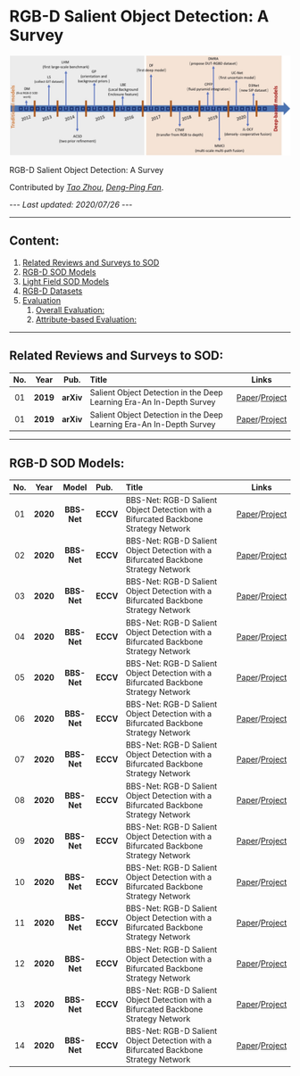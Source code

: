 # RGB-D Salient Object Detection: A Survey

![alt text](./Fig0.jpg)


RGB-D Salient Object Detection: A Survey

Contributed by  [*Tao Zhou*](https://taozh2017.github.io), [*Deng-Ping Fan*](https://dpfan.net/).

--- *Last updated: 2020/07/26* --- 


------


## Content:

1. <a href="#survey"> Related Reviews and Surveys to SOD </a>
2. <a href="#RGBDmodels"> RGB-D SOD Models </a>
3. <a href="#clinical">  Light Field SOD Models </a>
4. <a href="#datasets"> RGB-D Datasets </a>
5. <a href="#evaluation"> Evaluation </a>
    1. <a href="#technical_CT">  Overall Evaluation: </a>
    1. <a href="#technical_CXR">  Attribute-based Evaluation: </a>


------

## Related Reviews and Surveys to SOD:  <a id="survey" class="anchor" href="#survey" aria-hidden="true"><span class="octicon octicon-link"></span></a>  

**No.** | **Year** | **Pub.** | **Title** | **Links** 
:-: | :-: | :-: | :-  | :-: 
01 | **2019** | **arXiv** |  Salient Object Detection in the Deep Learning Era-An In-Depth Survey | [Paper](https://arxiv.org/pdf/1904.09146.pdf)/[Project](https://github.com/wenguanwang/SODsurvey) 
01 | **2019** | **arXiv** |  Salient Object Detection in the Deep Learning Era-An In-Depth Survey | [Paper](https://arxiv.org/pdf/1904.09146.pdf)/[Project](https://github.com/wenguanwang/SODsurvey) 


------

## RGB-D SOD Models:  <a id="RGBDmodels" class="anchor" href="#RGBDmodels" aria-hidden="true"><span class="octicon octicon-link"></span></a>  

**No.** | **Year** | **Model** |**Pub.** | **Title** | **Links** 
:-: | :-: | :-: | :-  | :-  | :-: 
01 | **2020** | **BBS-Net** | **ECCV** | BBS-Net: RGB-D Salient Object Detection with a Bifurcated Backbone Strategy Network | [Paper](http://dpfan.net/wp-content/uploads/ECCV2020_BBS-NetFDP.pdf)/[Project](https://github.com/zyjwuyan/BBS-Net)  
02 | **2020** | **BBS-Net** | **ECCV** | BBS-Net: RGB-D Salient Object Detection with a Bifurcated Backbone Strategy Network | [Paper](http://dpfan.net/wp-content/uploads/ECCV2020_BBS-NetFDP.pdf)/[Project](https://github.com/zyjwuyan/BBS-Net)  
03 | **2020** | **BBS-Net** | **ECCV** | BBS-Net: RGB-D Salient Object Detection with a Bifurcated Backbone Strategy Network | [Paper](http://dpfan.net/wp-content/uploads/ECCV2020_BBS-NetFDP.pdf)/[Project](https://github.com/zyjwuyan/BBS-Net)  
04 | **2020** | **BBS-Net** | **ECCV** | BBS-Net: RGB-D Salient Object Detection with a Bifurcated Backbone Strategy Network | [Paper](http://dpfan.net/wp-content/uploads/ECCV2020_BBS-NetFDP.pdf)/[Project](https://github.com/zyjwuyan/BBS-Net)  
05 | **2020** | **BBS-Net** | **ECCV** | BBS-Net: RGB-D Salient Object Detection with a Bifurcated Backbone Strategy Network | [Paper](http://dpfan.net/wp-content/uploads/ECCV2020_BBS-NetFDP.pdf)/[Project](https://github.com/zyjwuyan/BBS-Net)  
06 | **2020** | **BBS-Net** | **ECCV** | BBS-Net: RGB-D Salient Object Detection with a Bifurcated Backbone Strategy Network | [Paper](http://dpfan.net/wp-content/uploads/ECCV2020_BBS-NetFDP.pdf)/[Project](https://github.com/zyjwuyan/BBS-Net)  
07 | **2020** | **BBS-Net** | **ECCV** | BBS-Net: RGB-D Salient Object Detection with a Bifurcated Backbone Strategy Network | [Paper](http://dpfan.net/wp-content/uploads/ECCV2020_BBS-NetFDP.pdf)/[Project](https://github.com/zyjwuyan/BBS-Net)  
08 | **2020** | **BBS-Net** | **ECCV** | BBS-Net: RGB-D Salient Object Detection with a Bifurcated Backbone Strategy Network | [Paper](http://dpfan.net/wp-content/uploads/ECCV2020_BBS-NetFDP.pdf)/[Project](https://github.com/zyjwuyan/BBS-Net)  
09 | **2020** | **BBS-Net** | **ECCV** | BBS-Net: RGB-D Salient Object Detection with a Bifurcated Backbone Strategy Network | [Paper](http://dpfan.net/wp-content/uploads/ECCV2020_BBS-NetFDP.pdf)/[Project](https://github.com/zyjwuyan/BBS-Net)  
10 | **2020** | **BBS-Net** | **ECCV** | BBS-Net: RGB-D Salient Object Detection with a Bifurcated Backbone Strategy Network | [Paper](http://dpfan.net/wp-content/uploads/ECCV2020_BBS-NetFDP.pdf)/[Project](https://github.com/zyjwuyan/BBS-Net)  
11 | **2020** | **BBS-Net** | **ECCV** | BBS-Net: RGB-D Salient Object Detection with a Bifurcated Backbone Strategy Network | [Paper](http://dpfan.net/wp-content/uploads/ECCV2020_BBS-NetFDP.pdf)/[Project](https://github.com/zyjwuyan/BBS-Net)  
12 | **2020** | **BBS-Net** | **ECCV** | BBS-Net: RGB-D Salient Object Detection with a Bifurcated Backbone Strategy Network | [Paper](http://dpfan.net/wp-content/uploads/ECCV2020_BBS-NetFDP.pdf)/[Project](https://github.com/zyjwuyan/BBS-Net)  
13 | **2020** | **BBS-Net** | **ECCV** | BBS-Net: RGB-D Salient Object Detection with a Bifurcated Backbone Strategy Network | [Paper](http://dpfan.net/wp-content/uploads/ECCV2020_BBS-NetFDP.pdf)/[Project](https://github.com/zyjwuyan/BBS-Net)  
14 | **2020** | **BBS-Net** | **ECCV** | BBS-Net: RGB-D Salient Object Detection with a Bifurcated Backbone Strategy Network | [Paper](http://dpfan.net/wp-content/uploads/ECCV2020_BBS-NetFDP.pdf)/[Project](https://github.com/zyjwuyan/BBS-Net)  


 